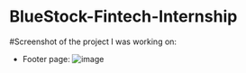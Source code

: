 # BlueStock-Fintech-Internship


#Screenshot of the project I was working on:

+ Footer page:
![image](https://github.com/user-attachments/assets/c49133a1-eaf5-47af-b1df-6f33cf725592)

